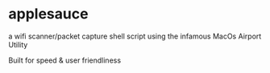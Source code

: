 # applesauce
a wifi scanner/packet capture shell script using the infamous MacOs Airport Utility

Built for speed & user friendliness 
